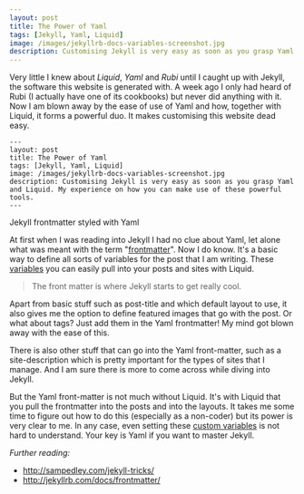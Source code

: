 ```yaml
---
layout: post
title: The Power of Yaml
tags: [Jekyll, Yaml, Liquid]
image: /images/jekyllrb-docs-variables-screenshot.jpg
description: Customising Jekyll is very easy as soon as you grasp Yaml and Liquid. My experience on how you can make use of these powerful tools. 
---
```


Very little I knew about *Liquid*, *Yaml* and *Rubi* until I caught up with Jekyll, the software this website is generated with. A week ago I only had heard of Rubi (I actually have one of its cookbooks) but never did anything with it. Now I am blown away by the ease of use of Yaml and how, together with Liquid, it forms a powerful duo. It makes customising this website dead easy.

	---
	layout: post
	title: The Power of Yaml
	tags: [Jekyll, Yaml, Liquid]
	image: /images/jekyllrb-docs-variables-screenshot.jpg
	description: Customising Jekyll is very easy as soon as you grasp Yaml and Liquid. My experience on how you can make use of these powerful tools.
	---
<p id="caption">Jekyll frontmatter styled with Yaml</p>

At first when I was reading into Jekyll I had no clue about Yaml, let alone what was meant with the term "[frontmatter](http://jekyllrb.com/docs/frontmatter/)". Now I do know. It's a basic way to define all sorts of variables for the post that I am writing. These [variables](http://jekyllrb.com/docs/variables/) you can easily pull into your posts and sites with Liquid.

>The front matter is where Jekyll starts to get really cool.

Apart from basic stuff such as post-title and which default layout to use, it also gives me the option to define featured images that go with the post. Or what about tags? Just add them in the Yaml frontmatter! My mind got blown away with the ease of this. 

There is also other stuff that can go into the Yaml front-matter, such as a site-description which is pretty important for the types of sites that I manage. And I am sure there is more to come across while diving into Jekyll.

But the Yaml front-matter is not much without Liquid. It's with Liquid that you pull the frontmatter into the posts and into the layouts. It takes me some time to figure out how to do this (especially as a non-coder) but its power is very clear to me. In any case, even setting these [custom variables](http://jekyllrb.com/docs/frontmatter/#custom-variables) is not hard to understand. Your key is Yaml if you want to master Jekyll.

*Further reading:* 

 * <http://sampedley.com/jekyll-tricks/>
 * <http://jekyllrb.com/docs/frontmatter/> 

